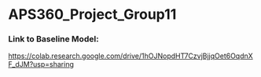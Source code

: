 # APS360_Project_Group11

### Link to Baseline Model:
https://colab.research.google.com/drive/1hOJNopdHT7CzvjBjjqOet6OqdnXF_dJM?usp=sharing
